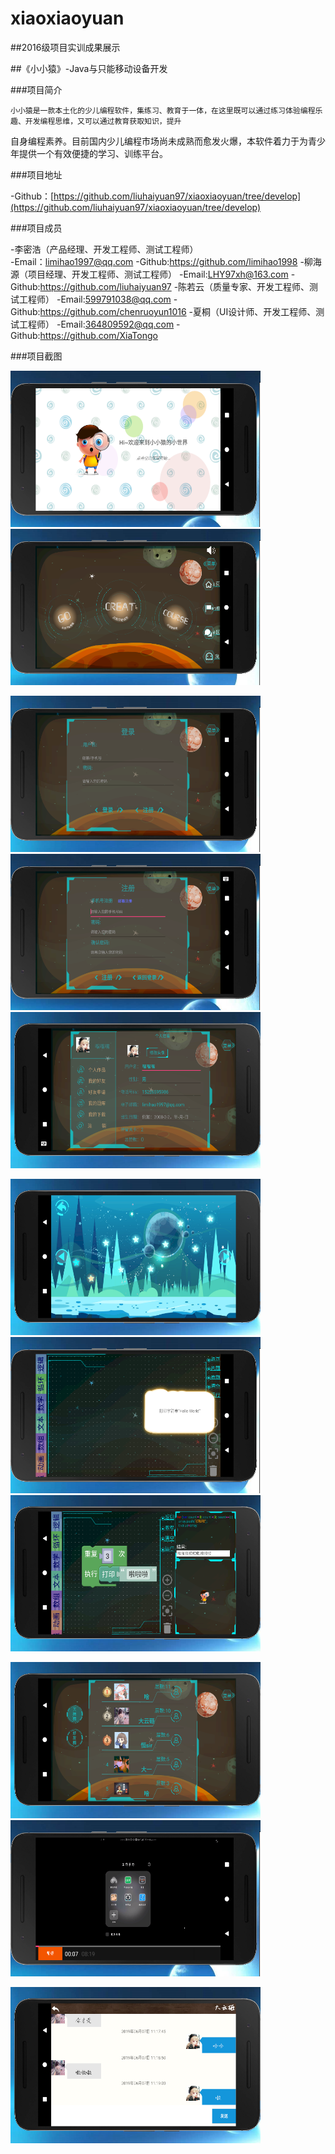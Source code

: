 # xiaoxiaoyuan

##2016级项目实训成果展示

##《小小猿》-Java与只能移动设备开发

###项目简介

    小小猿是一款本土化的少儿编程软件，集练习、教育于一体，在这里既可以通过练习体验编程乐趣、开发编程思维，又可以通过教育获取知识，提升

自身编程素养。目前国内少儿编程市场尚未成熟而愈发火爆，本软件着力于为青少年提供一个有效便捷的学习、训练平台。

###项目地址

-Github：[https://github.com/liuhaiyuan97/xiaoxiaoyuan/tree/develop](https://github.com/liuhaiyuan97/xiaoxiaoyuan/tree/develop)

###项目成员

-李密浩（产品经理、开发工程师、测试工程师）  
 -Email：limihao1997@qq.com
 -Github:https://github.com/limihao1998
-柳海源（项目经理、开发工程师、测试工程师）
 -Email:LHY97xh@163.com
 -Github:https://github.com/liuhaiyuan97
-陈若云（质量专家、开发工程师、测试工程师）
 -Email:599791038@qq.com
-Github:https://github.com/chenruoyun1016
-夏桐（UI设计师、开发工程师、测试工程师）
 -Email:364809592@qq.com
 -Github:https://github.com/XiaTongo
 
 ###项目截图
 
 <p>
<img src="./image/欢迎页面.png" width=400 height=250 />
<img src="./image/首页.png" width=400 height=250 />
</p>
<p>
<img src="./image/登录.png" width=400 height=250 />
<img src="./image/注册.png" width=400 height=250 />
<img src="./image/个人中心.png" width=400 height=250 />
</p>
<p>
<img src="./image/闯关界面.png" width=400 height=250 />
<img src="./image/查看题目.png" width=400 height=250 />
<img src="./image/编码界面.png" width=400 height=250 />
</p>
<p>
<img src="./image/排行榜界面.png" width=400 height=250 />
<img src="./image/视频播放界面.png" width=400 height=250 />
</p>
<p>
<img src="./image/聊天界面.png" width=400 height=250 />
</p>
